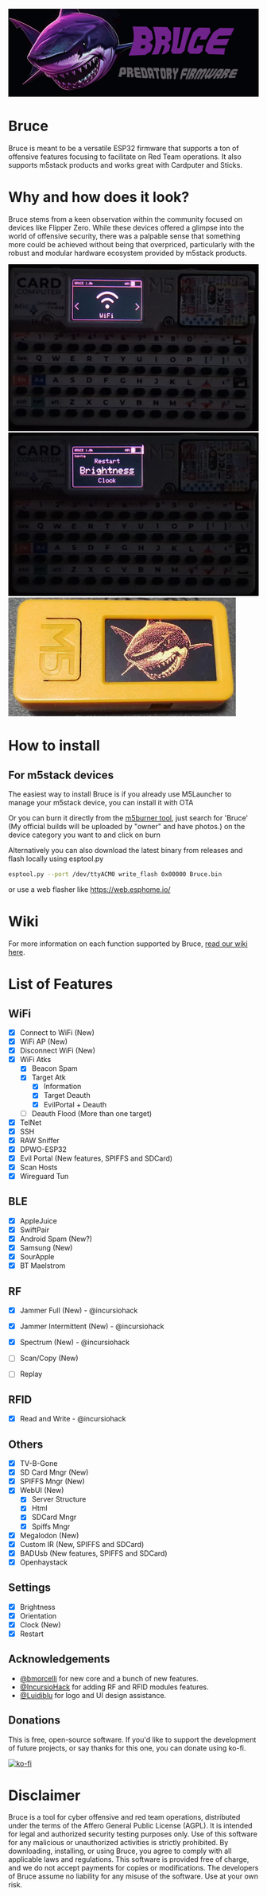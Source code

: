 ![Bruce Main Menu](./media/bruce_banner.png)

# Bruce

Bruce is meant to be a versatile ESP32 firmware that supports a ton of offensive features focusing to facilitate on Red Team operations.
It also supports m5stack products and works great with Cardputer and Sticks.

# Why and how does it look?

Bruce stems from a keen observation within the community focused on devices like Flipper Zero. While these devices offered a glimpse into the world of offensive security, there was a palpable sense that something more could be achieved without being that overpriced, particularly with the robust and modular hardware ecosystem provided by m5stack products.

![Bruce Main Menu](./media/pic1.png)
![Bruce Config](./media/pic2.png)
![Bruce on StickC](./media/pic4.png)

# How to install

## For m5stack devices
The easiest way to install Bruce is if you already use M5Launcher to manage your m5stack device, you can install it with OTA

Or you can burn it directly from the [m5burner tool](https://docs.m5stack.com/en/download), just search for 'Bruce' (My official builds will be uploaded by "owner" and have photos.) on the device category you want to and click on burn

Alternatively you can also download the latest binary from releases and flash locally using esptool.py
```sh
esptool.py --port /dev/ttyACM0 write_flash 0x00000 Bruce.bin
```
or use a web flasher like https://web.esphome.io/

# Wiki
For more information on each function supported by Bruce, [read our wiki here](https://github.com/pr3y/Bruce/wiki).

# List of Features

## WiFi
- [x] Connect to WiFi (New)
- [x] WiFi AP (New)
- [x] Disconnect WiFi (New)
- [X] WiFi Atks
    - [x] Beacon Spam
    - [x] Target Atk
        - [x] Information
        - [X] Target Deauth
        - [X] EvilPortal + Deauth
    - [ ] Deauth Flood (More than one target)
- [X] TelNet
- [X] SSH
- [x] RAW Sniffer
- [x] DPWO-ESP32
- [x] Evil Portal (New features, SPIFFS and SDCard)
- [X] Scan Hosts
- [x] Wireguard Tun

## BLE
- [X] AppleJuice
- [X] SwiftPair
- [X] Android Spam (New?)
- [X] Samsung (New)
- [X] SourApple
- [X] BT Maelstrom

## RF
- [x] Jammer Full (New) - @incursiohack
- [x] Jammer Intermittent (New) - @incursiohack
- [x] Spectrum (New) - @incursiohack
- [ ] Scan/Copy (New)
- [ ] Replay


## RFID
- [x] Read and Write - @incursiohack

## Others
- [x] TV-B-Gone
- [x] SD Card Mngr (New)
- [x] SPIFFS Mngr (New)
- [x] WebUI (New)
    - [x] Server Structure
    - [x] Html
    - [x] SDCard Mngr
    - [x] Spiffs Mngr
- [x] Megalodon (New)
- [x] Custom IR (New, SPIFFS and SDCard)
- [x] BADUsb (New features, SPIFFS and SDCard)
- [X] Openhaystack

## Settings
- [x] Brightness
- [x] Orientation
- [x] Clock (New)
- [x] Restart

**Acknowledgements**
---

+ [@bmorcelli](https://github.com/bmorcelli) for new core and a bunch of new features.
+ [@IncursioHack](https://github.com/IncursioHack) for adding RF and RFID modules features.
+ [@Luidiblu](https://github.com/Luidiblu) for logo and UI design assistance.

**Donations**
---

This is free, open-source software. If you'd like to support the development of future projects, or say thanks for this one, you can donate using ko-fi.

[![ko-fi](https://ko-fi.com/img/githubbutton_sm.svg)](https://ko-fi.com/C0C8Z0IKP)
     
# Disclaimer

Bruce is a tool for cyber offensive and red team operations, distributed under the terms of the Affero General Public License (AGPL). It is intended for legal and authorized security testing purposes only. Use of this software for any malicious or unauthorized activities is strictly prohibited. By downloading, installing, or using Bruce, you agree to comply with all applicable laws and regulations. This software is provided free of charge, and we do not accept payments for copies or modifications. The developers of Bruce assume no liability for any misuse of the software. Use at your own risk.
